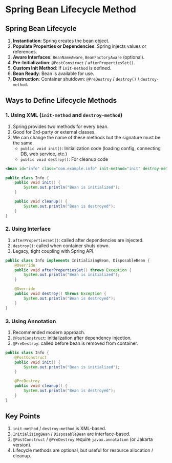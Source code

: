 

# Spring Bean Lifecycle Method 

## Spring Bean Lifecycle
1. **Instantiation**: Spring creates the bean object.  
2. **Populate Properties or Dependencies**: Spring injects values or references.  
3. **Aware Interfaces**: `BeanNameAware`, `BeanFactoryAware` (optional).  
4. **Pre-Initialization**: `@PostConstruct` / `afterPropertiesSet()`.  
5. **Custom Init Method**: If `init-method` is defined.  
6. **Bean Ready**: Bean is available for use.  
7. **Destruction**: Container shutdown: `@PreDestroy` / `destroy()` / `destroy-method`.  


## Ways to Define Lifecycle Methods

### 1. Using XML (`init-method` and `destroy-method`)

1. Spring provides two methods for every bean.  
2. Good for 3rd-party or external classes.  
3. We can change the name of these methods but the signature must be the same.  
   - `public void init()`: Initialization code (loading config, connecting DB, web service, etc.)  
   - `public void destroy()`: For cleanup code  

```xml
<bean id="info" class="com.example.info" init-method="init" destroy-method="cleanup"/>
````

```java
public class Info {
    public void init() {
        System.out.println("Bean is initialized");
    }

    public void cleanup() {
        System.out.println("Bean is destroyed");
    }
}
```


### 2. Using Interface

1. `afterPropertiesSet()`: called after dependencies are injected.
2. `destroy()`: called when container shuts down.
3. Legacy, tight coupling with Spring API.

```java
public class Info implements InitializingBean, DisposableBean {
    @Override
    public void afterPropertiesSet() throws Exception {
        System.out.println("Bean is initialized");
    }

    @Override
    public void destroy() throws Exception {
        System.out.println("Bean is destroyed");
    }
}
```


### 3. Using Annotation

1. Recommended modern approach.
2. `@PostConstruct`: initialization after dependency injection.
3. `@PreDestroy`: called before bean is removed from container.

```java
public class Info {
    @PostConstruct
    public void init() {
        System.out.println("Bean is initialized");
    }

    @PreDestroy
    public void cleanup() {
        System.out.println("Bean is destroyed");
    }
}
```


## Key Points

1. `init-method` / `destroy-method` is XML-based.
2. `InitializingBean` / `DisposableBean` are interface-based.
3. `@PostConstruct` / `@PreDestroy` require `javax.annotation` (or Jakarta version).
4. Lifecycle methods are optional, but useful for resource allocation / cleanup.

